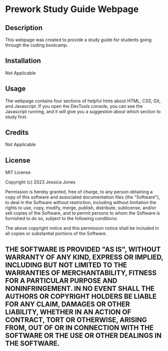 # Prework Study Guide Webpage

## Description

This webpage was created to provide a study guide for students going through the coding bootcamp.

## Installation

Not Applicable

## Usage

 The webpage contains four sections of helpful hints about HTML, CSS, Git, and Javascript. If you open the DevTools console, you can see the Javascript running, and it will give you a suggestion about which section to study first.

## Credits

Not Applicable

## License

MIT License

Copyright (c) 2023 Jessica Jones

Permission is hereby granted, free of charge, to any person obtaining a copy
of this software and associated documentation files (the "Software"), to deal
in the Software without restriction, including without limitation the rights
to use, copy, modify, merge, publish, distribute, sublicense, and/or sell
copies of the Software, and to permit persons to whom the Software is
furnished to do so, subject to the following conditions:

The above copyright notice and this permission notice shall be included in all
copies or substantial portions of the Software.

THE SOFTWARE IS PROVIDED "AS IS", WITHOUT WARRANTY OF ANY KIND, EXPRESS OR
IMPLIED, INCLUDING BUT NOT LIMITED TO THE WARRANTIES OF MERCHANTABILITY,
FITNESS FOR A PARTICULAR PURPOSE AND NONINFRINGEMENT. IN NO EVENT SHALL THE
AUTHORS OR COPYRIGHT HOLDERS BE LIABLE FOR ANY CLAIM, DAMAGES OR OTHER
LIABILITY, WHETHER IN AN ACTION OF CONTRACT, TORT OR OTHERWISE, ARISING FROM,
OUT OF OR IN CONNECTION WITH THE SOFTWARE OR THE USE OR OTHER DEALINGS IN THE
SOFTWARE.
---